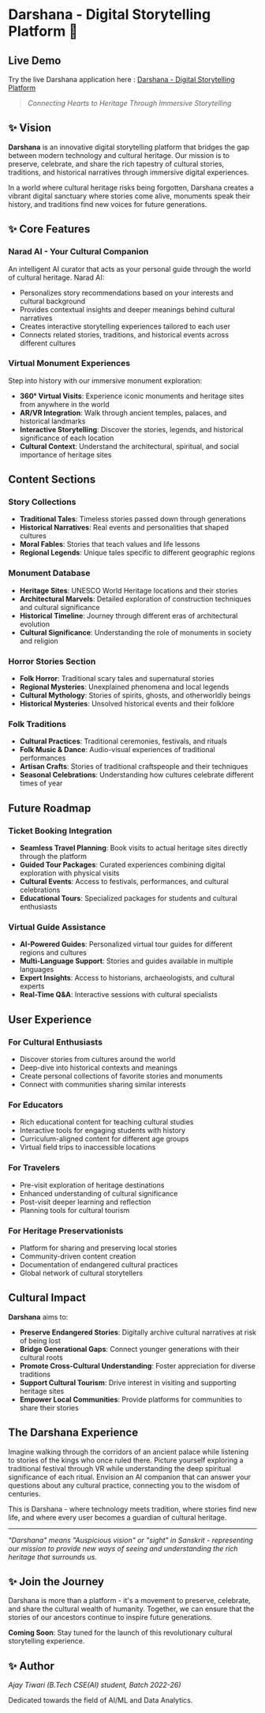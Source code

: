 # Darshana - Digital Storytelling Platform 🌟

## Live Demo
Try the live Darshana application here : 
[Darshana - Digital Storytelling Platform](https://darshana-chi.vercel.app/)

> *Connecting Hearts to Heritage Through Immersive Storytelling*

## ✨ Vision

**Darshana** is an innovative digital storytelling platform that bridges the gap between modern technology and cultural heritage. Our mission is to preserve, celebrate, and share the rich tapestry of cultural stories, traditions, and historical narratives through immersive digital experiences.

In a world where cultural heritage risks being forgotten, Darshana creates a vibrant digital sanctuary where stories come alive, monuments speak their history, and traditions find new voices for future generations.

## ✨ Core Features

### Narad AI - Your Cultural Companion
An intelligent AI curator that acts as your personal guide through the world of cultural heritage. Narad AI:
- Personalizes story recommendations based on your interests and cultural background
- Provides contextual insights and deeper meanings behind cultural narratives
- Creates interactive storytelling experiences tailored to each user
- Connects related stories, traditions, and historical events across different cultures

### Virtual Monument Experiences
Step into history with our immersive monument exploration:
- **360° Virtual Visits**: Experience iconic monuments and heritage sites from anywhere in the world
- **AR/VR Integration**: Walk through ancient temples, palaces, and historical landmarks
- **Interactive Storytelling**: Discover the stories, legends, and historical significance of each location
- **Cultural Context**: Understand the architectural, spiritual, and social importance of heritage sites

## Content Sections

### Story Collections
- **Traditional Tales**: Timeless stories passed down through generations
- **Historical Narratives**: Real events and personalities that shaped cultures
- **Moral Fables**: Stories that teach values and life lessons
- **Regional Legends**: Unique tales specific to different geographic regions

### Monument Database
- **Heritage Sites**: UNESCO World Heritage locations and their stories
- **Architectural Marvels**: Detailed exploration of construction techniques and cultural significance
- **Historical Timeline**: Journey through different eras of architectural evolution
- **Cultural Significance**: Understanding the role of monuments in society and religion

### Horror Stories Section
- **Folk Horror**: Traditional scary tales and supernatural stories
- **Regional Mysteries**: Unexplained phenomena and local legends
- **Cultural Mythology**: Stories of spirits, ghosts, and otherworldly beings
- **Historical Mysteries**: Unsolved historical events and their folklore

### Folk Traditions
- **Cultural Practices**: Traditional ceremonies, festivals, and rituals
- **Folk Music & Dance**: Audio-visual experiences of traditional performances
- **Artisan Crafts**: Stories of traditional craftspeople and their techniques
- **Seasonal Celebrations**: Understanding how cultures celebrate different times of year

## Future Roadmap

### Ticket Booking Integration
- **Seamless Travel Planning**: Book visits to actual heritage sites directly through the platform
- **Guided Tour Packages**: Curated experiences combining digital exploration with physical visits
- **Cultural Events**: Access to festivals, performances, and cultural celebrations
- **Educational Tours**: Specialized packages for students and cultural enthusiasts

### Virtual Guide Assistance
- **AI-Powered Guides**: Personalized virtual tour guides for different regions and cultures
- **Multi-Language Support**: Stories and guides available in multiple languages
- **Expert Insights**: Access to historians, archaeologists, and cultural experts
- **Real-Time Q&A**: Interactive sessions with cultural specialists

## User Experience

### For Cultural Enthusiasts
- Discover stories from cultures around the world
- Deep-dive into historical contexts and meanings
- Create personal collections of favorite stories and monuments
- Connect with communities sharing similar interests

### For Educators
- Rich educational content for teaching cultural studies
- Interactive tools for engaging students with history
- Curriculum-aligned content for different age groups
- Virtual field trips to inaccessible locations

### For Travelers
- Pre-visit exploration of heritage destinations
- Enhanced understanding of cultural significance
- Post-visit deeper learning and reflection
- Planning tools for cultural tourism

### For Heritage Preservationists
- Platform for sharing and preserving local stories
- Community-driven content creation
- Documentation of endangered cultural practices
- Global network of cultural storytellers

## Cultural Impact

**Darshana** aims to:
- **Preserve Endangered Stories**: Digitally archive cultural narratives at risk of being lost
- **Bridge Generational Gaps**: Connect younger generations with their cultural roots
- **Promote Cross-Cultural Understanding**: Foster appreciation for diverse traditions
- **Support Cultural Tourism**: Drive interest in visiting and supporting heritage sites
- **Empower Local Communities**: Provide platforms for communities to share their stories

## The Darshana Experience

Imagine walking through the corridors of an ancient palace while listening to stories of the kings who once ruled there. Picture yourself exploring a traditional festival through VR while understanding the deep spiritual significance of each ritual. Envision an AI companion that can answer your questions about any cultural practice, connecting you to the wisdom of centuries.

This is Darshana - where technology meets tradition, where stories find new life, and where every user becomes a guardian of cultural heritage.

---

*"Darshana" means "Auspicious vision" or "sight" in Sanskrit - representing our mission to provide new ways of seeing and understanding the rich heritage that surrounds us.*

## ✨ Join the Journey

Darshana is more than a platform - it's a movement to preserve, celebrate, and share the cultural wealth of humanity. Together, we can ensure that the stories of our ancestors continue to inspire future generations.

**Coming Soon**: Stay tuned for the launch of this revolutionary cultural storytelling experience.

## ✨ Author 

*Ajay Tiwari (B.Tech CSE(AI) student, Batch 2022-26)*

Dedicated towards the field of AI/ML and Data Analytics.
